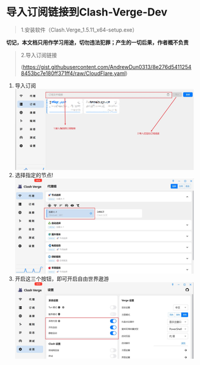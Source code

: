 # 导入订阅链接到Clash-Verge-Dev

> 1.安装软件（Clash.Verge_1.5.11_x64-setup.exe）

**切记，本文档只用作学习用途，切勿违法犯罪；产生的一切后果，作者概不负责**

> 2.导入订阅链接
>
> (https://gist.githubusercontent.com/AndrewDun0313/8e276d54112548453bc7e180ff371ff4/raw/CloudFlare.yaml)

1. 导入订阅![img](https://raw.githubusercontent.com/AndrewDun0313/Typora/main/img/202404171114011.jpeg)
2. 选择指定的节点!![img](https://raw.githubusercontent.com/AndrewDun0313/Typora/main/img/202404171119365.jpeg)
3. 开启这三个按钮，即可开启自由世界遨游![img](https://raw.githubusercontent.com/AndrewDun0313/Typora/main/img/202404171119934.jpeg)